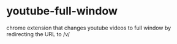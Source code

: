 # youtube-full-window
chrome extension that changes youtube videos to full window by redirecting the URL to /v/
